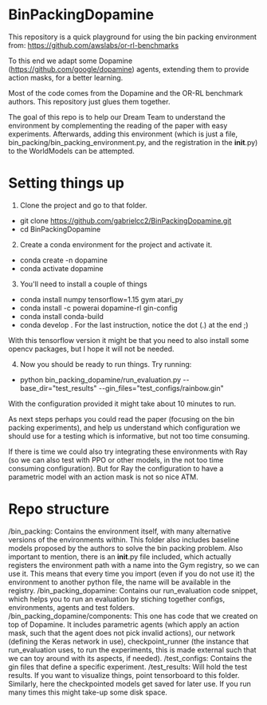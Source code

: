 # BinPackingDopamine

This repository is a quick playground for using the bin packing environment from: https://github.com/awslabs/or-rl-benchmarks

To this end we adapt some Dopamine (https://github.com/google/dopamine) agents, extending them to provide action masks, for a better learning.

Most of the code comes from the Dopamine and the OR-RL benchmark authors. This repository just glues them together.

The goal of this repo is to help our Dream Team to understand the environment by complementing the reading of the paper with easy experiments. Afterwards, adding this environment (which is just a file, bin_packing/bin_packing_environment.py, and the registration in the __init__.py) to the WorldModels can be attempted.


# Setting things up
1. Clone the project and go to that folder.
* git clone https://github.com/gabrielcc2/BinPackingDopamine.git
* cd BinPackingDopamine

2. Create a conda environment for the project and activate it.
* conda create -n dopamine
* conda activate dopamine

3. You'll need to install a couple of things 
* conda install numpy tensorflow=1.15 gym atari_py
* conda install -c powerai dopamine-rl gin-config
* conda install conda-build
* conda develop . 
For the last instruction, notice the dot (.) at the end ;)

With this tensorflow version it might be that you need to also install some opencv packages, but I hope it will not be needed.

4. Now you should be ready to run things.
Try running: 
* python bin_packing_dopamine/run_evaluation.py --base_dir="test_results" --gin_files="test_configs/rainbow.gin"

With the configuration provided it might take about 10 minutes to run.

As next steps perhaps you could read the paper (focusing on the bin packing experiments), and help us understand which configuration we should use for a testing which is informative, but not too time consuming.

If there is time we could also try integrating these environments with Ray (so we can also test with PPO or other models, in the not too time consuming configuration). But for Ray the configuration to have a parametric model with an action mask is not so nice ATM.

# Repo structure
/bin_packing:  Contains the environment itself, with many alternative versions of the environments within. This folder also includes baseline models proposed by the authors to solve the bin packing problem. Also important to mention, there is an __init__.py file included, which actually registers the environment path with a name into the Gym registry, so we can use it. This means that every time you import (even if you do not use it) the environment to another python file, the name will be available in the registry.
/bin_packing_dopamine: Contains our run_evaluation code snippet, which helps you to run an evaluation by stiching together configs, environments, agents and test folders.  
/bin_packing_dopamine/components: This one has code that we created on top of Dopamine. It includes parametric agents (which apply an action mask, such that the agent does not pick invalid actions), our network (defining the Keras network in use), checkpoint_runner (the instance that run_evaluation uses, to run the experiments, this is made external such that we can toy around with its aspects, if needed). 
/test_configs: Contains the gin files that define a specific experiment.
/test_results: Will hold the test results. If you want to visualize things, point tensorboard to this folder. Similarly, here the checkpointed models get saved for later use. If you run many times this might take-up some disk space.

